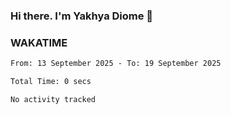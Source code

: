 ### Hi there. I'm Yakhya Diome 👋

### WAKATIME
<!--START_SECTION:waka-->

```txt
From: 13 September 2025 - To: 19 September 2025

Total Time: 0 secs

No activity tracked
```

<!--END_SECTION:waka-->
